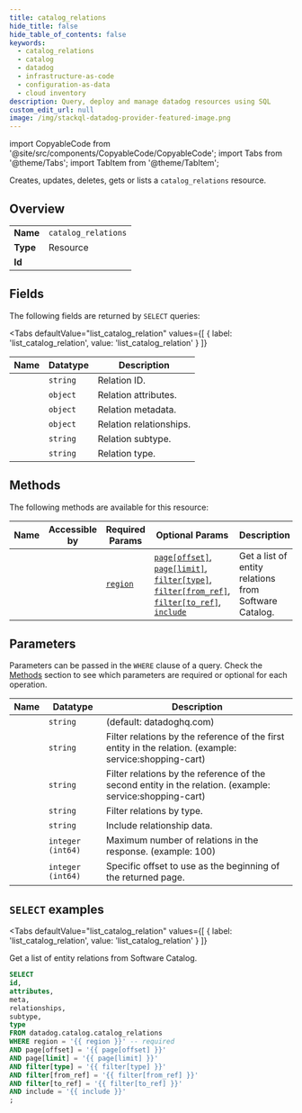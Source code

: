 ```yaml
--- 
title: catalog_relations
hide_title: false
hide_table_of_contents: false
keywords:
  - catalog_relations
  - catalog
  - datadog
  - infrastructure-as-code
  - configuration-as-data
  - cloud inventory
description: Query, deploy and manage datadog resources using SQL
custom_edit_url: null
image: /img/stackql-datadog-provider-featured-image.png
---
```


import CopyableCode from '@site/src/components/CopyableCode/CopyableCode';
import Tabs from '@theme/Tabs';
import TabItem from '@theme/TabItem';

Creates, updates, deletes, gets or lists a <code>catalog_relations</code> resource.

## Overview
<table><tbody>
<tr><td><b>Name</b></td><td><code>catalog_relations</code></td></tr>
<tr><td><b>Type</b></td><td>Resource</td></tr>
<tr><td><b>Id</b></td><td><CopyableCode code="datadog.catalog.catalog_relations" /></td></tr>
</tbody></table>

## Fields

The following fields are returned by `SELECT` queries:

<Tabs
    defaultValue="list_catalog_relation"
    values={[
        { label: 'list_catalog_relation', value: 'list_catalog_relation' }
    ]}
>
<TabItem value="list_catalog_relation">

<table>
<thead>
    <tr>
    <th>Name</th>
    <th>Datatype</th>
    <th>Description</th>
    </tr>
</thead>
<tbody>
<tr>
    <td><CopyableCode code="id" /></td>
    <td><code>string</code></td>
    <td>Relation ID.</td>
</tr>
<tr>
    <td><CopyableCode code="attributes" /></td>
    <td><code>object</code></td>
    <td>Relation attributes.</td>
</tr>
<tr>
    <td><CopyableCode code="meta" /></td>
    <td><code>object</code></td>
    <td>Relation metadata.</td>
</tr>
<tr>
    <td><CopyableCode code="relationships" /></td>
    <td><code>object</code></td>
    <td>Relation relationships.</td>
</tr>
<tr>
    <td><CopyableCode code="subtype" /></td>
    <td><code>string</code></td>
    <td>Relation subtype.</td>
</tr>
<tr>
    <td><CopyableCode code="type" /></td>
    <td><code>string</code></td>
    <td>Relation type.</td>
</tr>
</tbody>
</table>
</TabItem>
</Tabs>

## Methods

The following methods are available for this resource:

<table>
<thead>
    <tr>
    <th>Name</th>
    <th>Accessible by</th>
    <th>Required Params</th>
    <th>Optional Params</th>
    <th>Description</th>
    </tr>
</thead>
<tbody>
<tr>
    <td><a href="#list_catalog_relation"><CopyableCode code="list_catalog_relation" /></a></td>
    <td><CopyableCode code="select" /></td>
    <td><a href="#parameter-region"><code>region</code></a></td>
    <td><a href="#parameter-page[offset]"><code>page[offset]</code></a>, <a href="#parameter-page[limit]"><code>page[limit]</code></a>, <a href="#parameter-filter[type]"><code>filter[type]</code></a>, <a href="#parameter-filter[from_ref]"><code>filter[from_ref]</code></a>, <a href="#parameter-filter[to_ref]"><code>filter[to_ref]</code></a>, <a href="#parameter-include"><code>include</code></a></td>
    <td>Get a list of entity relations from Software Catalog.</td>
</tr>
</tbody>
</table>

## Parameters

Parameters can be passed in the `WHERE` clause of a query. Check the [Methods](#methods) section to see which parameters are required or optional for each operation.

<table>
<thead>
    <tr>
    <th>Name</th>
    <th>Datatype</th>
    <th>Description</th>
    </tr>
</thead>
<tbody>
<tr id="parameter-region">
    <td><CopyableCode code="region" /></td>
    <td><code>string</code></td>
    <td>(default: datadoghq.com)</td>
</tr>
<tr id="parameter-filter[from_ref]">
    <td><CopyableCode code="filter[from_ref]" /></td>
    <td><code>string</code></td>
    <td>Filter relations by the reference of the first entity in the relation. (example: service:shopping-cart)</td>
</tr>
<tr id="parameter-filter[to_ref]">
    <td><CopyableCode code="filter[to_ref]" /></td>
    <td><code>string</code></td>
    <td>Filter relations by the reference of the second entity in the relation. (example: service:shopping-cart)</td>
</tr>
<tr id="parameter-filter[type]">
    <td><CopyableCode code="filter[type]" /></td>
    <td><code>string</code></td>
    <td>Filter relations by type.</td>
</tr>
<tr id="parameter-include">
    <td><CopyableCode code="include" /></td>
    <td><code>string</code></td>
    <td>Include relationship data.</td>
</tr>
<tr id="parameter-page[limit]">
    <td><CopyableCode code="page[limit]" /></td>
    <td><code>integer (int64)</code></td>
    <td>Maximum number of relations in the response. (example: 100)</td>
</tr>
<tr id="parameter-page[offset]">
    <td><CopyableCode code="page[offset]" /></td>
    <td><code>integer (int64)</code></td>
    <td>Specific offset to use as the beginning of the returned page.</td>
</tr>
</tbody>
</table>

## `SELECT` examples

<Tabs
    defaultValue="list_catalog_relation"
    values={[
        { label: 'list_catalog_relation', value: 'list_catalog_relation' }
    ]}
>
<TabItem value="list_catalog_relation">

Get a list of entity relations from Software Catalog.

```sql
SELECT
id,
attributes,
meta,
relationships,
subtype,
type
FROM datadog.catalog.catalog_relations
WHERE region = '{{ region }}' -- required
AND page[offset] = '{{ page[offset] }}'
AND page[limit] = '{{ page[limit] }}'
AND filter[type] = '{{ filter[type] }}'
AND filter[from_ref] = '{{ filter[from_ref] }}'
AND filter[to_ref] = '{{ filter[to_ref] }}'
AND include = '{{ include }}'
;
```
</TabItem>
</Tabs>
